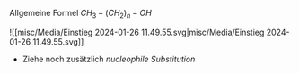 Allgemeine Formel $CH_{3}-(CH_{2})_{n}-OH$ 

![[misc/Media/Einstieg 2024-01-26 11.49.55.svg|misc/Media/Einstieg 2024-01-26 11.49.55.svg]]

- Ziehe noch zusätzlich *nucleophile Substitution* 